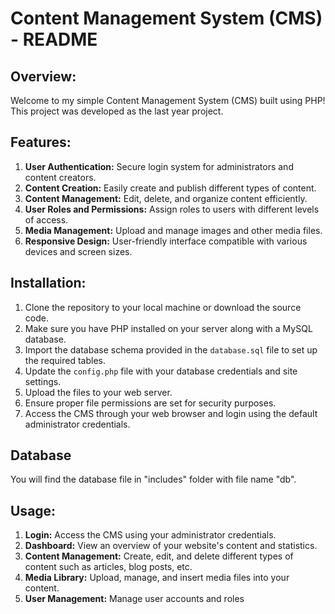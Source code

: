 # Content Management System (CMS) - README

## Overview:
Welcome to my simple Content Management System (CMS) built using PHP! This project was developed as the last year project.

## Features:
1. **User Authentication:** Secure login system for administrators and content creators.
2. **Content Creation:** Easily create and publish different types of content.
3. **Content Management:** Edit, delete, and organize content efficiently.
4. **User Roles and Permissions:** Assign roles to users with different levels of access.
5. **Media Management:** Upload and manage images and other media files.
6. **Responsive Design:** User-friendly interface compatible with various devices and screen sizes.

## Installation:
1. Clone the repository to your local machine or download the source code.
2. Make sure you have PHP installed on your server along with a MySQL database.
3. Import the database schema provided in the `database.sql` file to set up the required tables.
4. Update the `config.php` file with your database credentials and site settings.
5. Upload the files to your web server.
6. Ensure proper file permissions are set for security purposes.
7. Access the CMS through your web browser and login using the default administrator credentials.

## Database
You will find the database file in "includes" folder with file name "db".

## Usage:
1. **Login:** Access the CMS using your administrator credentials.
2. **Dashboard:** View an overview of your website's content and statistics.
3. **Content Management:** Create, edit, and delete different types of content such as articles, blog posts, etc.
4. **Media Library:** Upload, manage, and insert media files into your content.
5. **User Management:** Manage user accounts and roles
